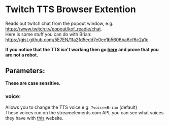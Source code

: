 # Twitch TTS Browser Extention
Reads out twitch chat from the popout window, e.g. https://www.twitch.tv/popout/kof_readie/chat.  
Here is some stuff you can do with Brian: https://gist.github.com/5E7EN/1fa2fd5edd7e0ee1b5606ba6cf6c2a1c

**If you notice that the TTS isn't working then go [here](https://api.streamelements.com/kappa/v2/speech?voice=Brian&text=Verifying%20that%20I%27m%20not%20a%20bot) and prove that you are not a robot.**

## Parameters:
**These are case sensitive.**
### voice:
Allows you to change the TTS voice e.g. `?voice=Brian` (default)  
These voices run on the streamelements.com API, you can see what voices they have with [this](https://www.elunduscore.com) website.